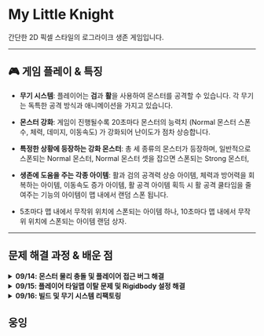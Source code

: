 # My Little Knight

간단한 2D 픽셀 스타일의 로그라이크 생존 게임입니다.

---
## 🎮 게임 플레이 & 특징

- **무기 시스템**: 플레이어는 **검**과 **활**을 사용하여 몬스터를 공격할 수 있습니다. 각 무기는 독특한 공격 방식과 애니메이션을 가지고 있습니다.

- **몬스터 강화**: 게임이 진행될수록 20초마다 몬스터의 능력치 (Normal 몬스터 스폰 수, 체력, 데미지, 이동속도) 가 강화되어 난이도가 점차 상승합니다.
  
- **특정한 상황에 등장하는 강화 몬스터**: 총 세 종류의 몬스터가 등장하며, 일반적으로 스폰되는 Normal 몬스터, Normal 몬스터 셋을 잡으면 스폰되는 Strong 몬스터, 

- **생존에 도움을 주는 각종 아이템**: 활과 검의 공격력 상승 아이템, 체력과 방어력을 회복하는 아이템, 이동속도 증가 아이템, 활 공격 아이템 획득 시 활 공격 쿨타임을 줄여주는 기능의 아이템이 맵 내에서 랜덤 스폰 됩니다.
- 5초마다 맵 내에서 무작위 위치에 스폰되는 아이템 하나, 10초마다 맵 내에서 무작위 위치에 스폰되는 아이템 랜덤 상자.
---


##  문제 해결 과정 & 배운 점

<details>
<summary><b>09/14: 몬스터 물리 충돌 및 플레이어 접근 버그 해결</b></summary>
<br/>

### 문제점

- 몬스터끼리 서로 겹치는 현상 발생
- 몬스터가 플레이어에게 다가가지 못하고, 보이지 않는 벽에 막히는 현상 발생

### 원인 분석

1.  **몬스터 겹침 문제**: 몬스터 프리팹에 `Box Collider 2D`가 하나뿐이라 물리적인 충돌 처리가 부족했음.
2.  **보이지 않는 벽 문제**: 플레이어의 자식 오브젝트인 `SwordPoint`의 `Box Collider 2D`가 `Is Trigger`가 꺼진 상태였음. 이로 인해 `SwordPoint`가 몬스터의 물리 충돌용 콜라이더와 부딪히면서, 플레이어가 몬스터에게 접근하지 못하게 막는 '벽' 역할을 한 것을 발견.

### 해결 과정

1.  **몬스터 프리팹 수정**:
    - **콜라이더 추가**: 몬스터에게 `Box Collider 2D`를 하나 더 추가.
    - **역할 분리**: 기존 콜라이더는 몬스터가 플레이어를 감지하는 용도(`Is Trigger` 켬), 새로 추가한 콜라이더는 몬스터끼리 서로 밀어내는 용도(`Is Trigger` 끔)로 역할을 분리함.
2.  **플레이어 프리팹 수정**:
    - **콜라이더 속성 변경**: `SwordPoint`의 `Box Collider 2D`의 `Is Trigger`를 `켜짐` 상태로 변경. 이로써 `SwordPoint`가 물리적 충돌을 일으키지 않고, 감지 영역 역할만 하도록 수정.

### 배운 점

- 유니티의 **콜라이더와 `Is Trigger` 속성의 정확한 역할**을 이해했습니다. 특히 콜라이더가 `Is Trigger`가 꺼진 상태에서 물리적 벽 역할을 할 수 있다는 점을 깨달았습니다.
- 복잡한 문제일수록 각 컴포넌트의 역할과 설정을 꼼꼼하게 점검해야 함을 배울 수 있었습니다.

</details>

<details>
<summary><b>09/15: 플레이어 타일맵 이탈 문제 및 Rigidbody 설정 해결</b></summary>
<br/>

[여기에 09/15 기록을 드롭다운 형식으로 작성]

</details>

<details>
<summary><b>09/16: 빌드 및 무기 시스템 리팩토링</b></summary>
<br/>

[여기에 09/16 기록을 드롭다운 형식으로 작성]

</details>

##  웅잉

